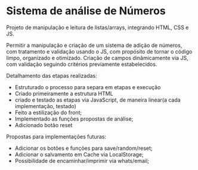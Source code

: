 <h1>Sistema de análise de Números</h1>

<p>Projeto de manipulação e leitura de listas/arrays, integrando HTML, CSS e JS.<br>

Permitir a manipulação e criação de um sistema de adição de números, com tratamento e validação usando o JS, com propósito de tornar o código limpo, organizado e otimizado. Criação de campos dinâmicamente via JS, com validação seguindo critérios previamente estabelecidos.<br></p>

Detalhamento das etapas realizadas:

<ul>
  <li>Estruturado o processo para separa em etapas e execução</li>
  <li>Criado primeiramente a estrutura HTML</li>
  <li>criado e testado as etapas via JavaScript, de maneira linear(a cada implementação, testado)</li>
  <li>Feito a estilização do front;</li>
  <li>Implementado as funções propostas de análise;</li>
  <li>Adicionado botão reset</li>
</ul>

Propostas para implementações futuras:

<ul>
  <li>Adicionar os botões e funções para save/random/reset;</li>
  <li>Adicionar o salvamento em Cache via LocalStorage;</li>
  <li>Possibilidade de encaminhar/imprimir via whats/email;</li>
</ul>
